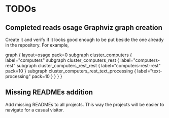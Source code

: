 # TODOs

## Completed reads osage Graphviz graph creation

Create it and verify if it looks good enough to be put beside the one already in the repository. For example,

graph {
    layout=osage
    pack=0
    subgraph cluster_computers {
        label="computers"
        subgraph cluster_computers_rest {
            label="computers-rest"
            subgraph cluster_computers_rest_rest {
                label="computers-rest-rest"
                pack=10
            }
            subgraph cluster_computers_rest_text_processing {
                label="text-processing"
                pack=10
            }
        }
    }
}

## Missing READMEs addition

Add missing READMEs to all projects. This way the projects will be easier to navigate for a casual visitor.
